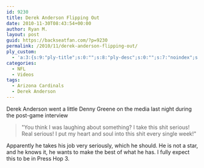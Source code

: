 ```yaml
---
id: 9230
title: Derek Anderson Flipping Out
date: 2010-11-30T08:43:54+00:00
author: Ryan M.
layout: post
guid: https://backseatfan.com/?p=9230
permalink: /2010/11/derek-anderson-flipping-out/
ply_custom:
  - 'a:3:{s:9:"ply-title";s:0:"";s:8:"ply-desc";s:0:"";s:7:"noindex";s:0:"";}'
categories:
  - NFL
  - Videos
tags:
  - Arizona Cardinals
  - Derek Anderson
---
```


<div class="entry">
  <p>
  </p>

  <p>
  </p>

  <p>
    Derek Anderson went a little Denny Greene on the media last night during the post-game interview
  </p>

  <blockquote>
    <p>
      "You think I was laughing about something? I take this shit serious! Real serious! I put my heart and soul into this shit every single week!"
    </p>
  </blockquote>

  <p>
    Apparently he takes his job very seriously, which he should. He is not a star, and he knows it, he wants to make the best of what he has. I fully expect this to be in Press Hop 3.
  </p>
</div>
